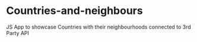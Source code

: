 # Countries-and-neighbours
JS App to showcase Countries with their neighbourhoods connected to 3rd Party API
